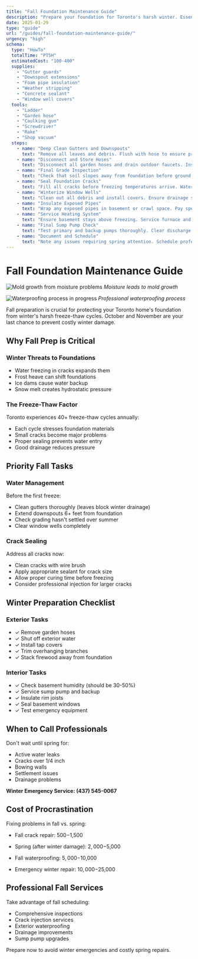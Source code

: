 ```yaml
---
title: "Fall Foundation Maintenance Guide"
description: "Prepare your foundation for Toronto's harsh winter. Essential fall maintenance checklist to prevent freeze-thaw damage and water infiltration."
date: 2025-01-29
type: "guide"
url: "/guides/fall-foundation-maintenance-guide/"
urgency: "high"
schema:
  type: "HowTo"
  totalTime: "PT5H"
  estimatedCost: "100-400"
  supplies:
    - "Gutter guards"
    - "Downspout extensions"
    - "Foam pipe insulation"
    - "Weather stripping"
    - "Concrete sealant"
    - "Window well covers"
  tools:
    - "Ladder"
    - "Garden hose"
    - "Caulking gun"
    - "Screwdriver"
    - "Rake"
    - "Shop vacuum"
  steps:
    - name: "Deep Clean Gutters and Downspouts"
      text: "Remove all leaves and debris. Flush with hose to ensure proper flow. Install gutter guards to minimize winter blockages."
    - name: "Disconnect and Store Hoses"
      text: "Disconnect all garden hoses and drain outdoor faucets. Install frost-proof covers on exterior taps to prevent pipe freezing."
    - name: "Final Grade Inspection"
      text: "Check that soil slopes away from foundation before ground freezes. Add soil where needed to maintain 6-inch drop over 10 feet."
    - name: "Seal Foundation Cracks"
      text: "Fill all cracks before freezing temperatures arrive. Water in cracks will freeze and expand, making damage worse."
    - name: "Winterize Window Wells"
      text: "Clean out all debris and install covers. Ensure drainage stones are adequate and wells are properly sealed to foundation."
    - name: "Insulate Exposed Pipes"
      text: "Wrap any exposed pipes in basement or crawl space. Pay special attention to pipes near exterior walls."
    - name: "Service Heating System"
      text: "Ensure basement stays above freezing. Service furnace and check that heat is distributed evenly throughout basement."
    - name: "Final Sump Pump Check"
      text: "Test primary and backup pumps thoroughly. Clear discharge lines and ensure they won't freeze during winter."
    - name: "Document and Schedule"
      text: "Note any issues requiring spring attention. Schedule professional inspection if major concerns exist."
---
```


# Fall Foundation Maintenance Guide

![Mold growth from moisture problems](/images/hero-damages/mold.webp)
*Moisture leads to mold growth*


![Waterproofing process in progress](/pics/process/waterproofing.webp)
*Professional waterproofing process*


Fall preparation is crucial for protecting your Toronto home's foundation from winter's harsh freeze-thaw cycles. October and November are your last chance to prevent costly winter damage.

## Why Fall Prep is Critical

### Winter Threats to Foundations
- Water freezing in cracks expands them
- Frost heave can shift foundations
- Ice dams cause water backup
- Snow melt creates hydrostatic pressure

### The Freeze-Thaw Factor
Toronto experiences 40+ freeze-thaw cycles annually:
- Each cycle stresses foundation materials
- Small cracks become major problems
- Proper sealing prevents water entry
- Good drainage reduces pressure

## Priority Fall Tasks

### Water Management
Before the first freeze:
- Clean gutters thoroughly (leaves block winter drainage)
- Extend downspouts 6+ feet from foundation
- Check grading hasn't settled over summer
- Clear window wells completely

### Crack Sealing
Address all cracks now:
- Clean cracks with wire brush
- Apply appropriate sealant for crack size
- Allow proper curing time before freezing
- Consider professional injection for larger cracks

## Winter Preparation Checklist

### Exterior Tasks
- ✓ Remove garden hoses
- ✓ Shut off exterior water
- ✓ Install tap covers
- ✓ Trim overhanging branches
- ✓ Stack firewood away from foundation

### Interior Tasks
- ✓ Check basement humidity (should be 30-50%)
- ✓ Service sump pump and backup
- ✓ Insulate rim joists
- ✓ Seal basement windows
- ✓ Test emergency equipment

## When to Call Professionals

Don't wait until spring for:
- Active water leaks
- Cracks over 1/4 inch
- Bowing walls
- Settlement issues
- Drainage problems

**Winter Emergency Service: (437) 545-0067**

## Cost of Procrastination

Fixing problems in fall vs. spring:
- Fall crack repair: $500-$1,500
- Spring (after winter damage): $2,000-$5,000

- Fall waterproofing: $5,000-$10,000
- Emergency winter repair: $10,000-$25,000

## Professional Fall Services

Take advantage of fall scheduling:
- Comprehensive inspections
- Crack injection services
- Exterior waterproofing
- Drainage improvements
- Sump pump upgrades

Prepare now to avoid winter emergencies and costly spring repairs.